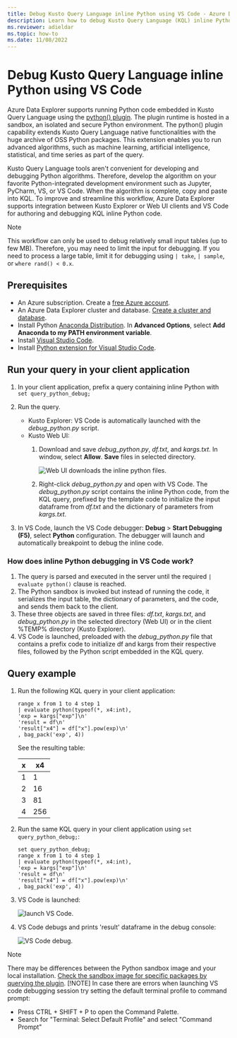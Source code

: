 ```yaml
---
title: Debug Kusto Query Language inline Python using VS Code - Azure Data Explorer
description: Learn how to debug Kusto Query Language (KQL) inline Python using VS Code.
ms.reviewer: adieldar
ms.topic: how-to
ms.date: 11/08/2022
---
```


# Debug Kusto Query Language inline Python using VS Code

Azure Data Explorer supports running Python code embedded in Kusto Query Language using the [python() plugin](kusto/query/pythonplugin.md). The plugin runtime is hosted in a sandbox, an isolated and secure Python environment. The python() plugin capability extends Kusto Query Language native functionalities with the huge archive of OSS Python packages. This extension enables you to run advanced algorithms, such as machine learning, artificial intelligence, statistical, and time series as part of the query.

Kusto Query Language tools aren't convenient for developing and debugging Python algorithms. Therefore, develop the algorithm on your favorite Python-integrated development environment such as Jupyter, PyCharm, VS, or VS Code. When the algorithm is complete, copy and paste into KQL. To improve and streamline this workflow, Azure Data Explorer supports integration between Kusto Explorer or Web UI clients and VS Code for authoring and debugging KQL inline Python code. 

> [!NOTE]
> This workflow can only be used to debug relatively small input tables (up to few MB). Therefore, you may need to limit the input for debugging.  If you need to process a large table, limit it for debugging using `| take`, `| sample`, or `where rand() < 0.x`.

## Prerequisites

* An Azure subscription. Create a [free Azure account](https://azure.microsoft.com/free/).
* An Azure Data Explorer cluster and database. [Create a cluster and database](create-cluster-database-portal.md).
* Install Python [Anaconda Distribution](https://www.anaconda.com/distribution/#download-section). In **Advanced Options**, select **Add Anaconda to my PATH environment variable**.
* Install [Visual Studio Code](https://code.visualstudio.com/Download).
* Install [Python extension for Visual Studio Code](https://marketplace.visualstudio.com/items?itemName=ms-python.python).

## Run your query in your client application

1. In your client application, prefix a query containing inline Python with `set query_python_debug;`
1. Run the query.
    * Kusto Explorer: VS Code is automatically launched with the *debug_python.py* script.
    * Kusto Web UI: 
        1. Download and save *debug_python.py*, *df.txt*, and *kargs.txt*. In window, select **Allow**. **Save** files in selected directory. 

            ![Web UI downloads the inline python files.](media/debug-inline-python/webui-inline-python.png)

        1. Right-click *debug_python.py* and open with VS Code. 
        The *debug_python.py* script contains the inline Python code, from the KQL query, prefixed by the template code to initialize the input dataframe from *df.txt* and the dictionary of parameters from *kargs.txt*.    
            
1. In VS Code, launch the VS Code debugger: **Debug** > **Start Debugging (F5)**, select **Python** configuration. The debugger will launch and automatically breakpoint to debug the inline code.

### How does inline Python debugging in VS Code work?

1. The query is parsed and executed in the server until the required `| evaluate python()` clause is reached.
1. The Python sandbox is invoked but instead of running the code, it serializes the input table, the dictionary of parameters, and the code, and sends them back to the client.
1. These three objects are saved in three files: *df.txt*, *kargs.txt*, and *debug_python.py* in the selected directory (Web UI) or in the client %TEMP% directory (Kusto Explorer).
1. VS Code is launched, preloaded with the *debug_python.py* file that contains a prefix code to initialize df and kargs from their respective files, followed by the Python script embedded in the KQL query.

## Query example

1. Run the following KQL query in your client application:

    ```kusto
    range x from 1 to 4 step 1
    | evaluate python(typeof(*, x4:int), 
    'exp = kargs["exp"]\n'
    'result = df\n'
    'result["x4"] = df["x"].pow(exp)\n'
    , bag_pack('exp', 4))
    ```

    See the resulting table:

    | x  | x4  |
    |---------|---------|
    | 1     |   1      |
    | 2     |   16      |
    | 3     |   81      |
    | 4     |    256     |
    
1. Run the same KQL query in your client application using `set query_python_debug;`:

    ```kusto
    set query_python_debug;
    range x from 1 to 4 step 1
    | evaluate python(typeof(*, x4:int), 
    'exp = kargs["exp"]\n'
    'result = df\n'
    'result["x4"] = df["x"].pow(exp)\n'
    , bag_pack('exp', 4))
    ```

1. VS Code is launched:

    ![launch VS Code.](media/debug-inline-python/launch-vs-code.png)

1. VS Code debugs and prints 'result' dataframe in the debug console:

    ![VS Code debug.](media/debug-inline-python/debug-vs-code.png)

> [!NOTE]
> There may be differences between the Python sandbox image and your local installation. [Check the sandbox image for specific packages by querying the plugin](kusto/functions-library/get-packages-version-fl.md).
> [!NOTE]
> In case there are errors when launching VS code debugging session try setting the default terminal profile to command prompt:
>  * Press CTRL + SHIFT + P to open the Command Palette.
>  * Search for "Terminal: Select Default Profile" and select "Command Prompt"
